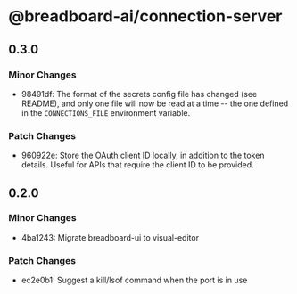 # @breadboard-ai/connection-server

## 0.3.0

### Minor Changes

- 98491df: The format of the secrets config file has changed (see README), and only one
  file will now be read at a time -- the one defined in the `CONNECTIONS_FILE`
  environment variable.

### Patch Changes

- 960922e: Store the OAuth client ID locally, in addition to the token details. Useful for APIs that require the client ID to be provided.

## 0.2.0

### Minor Changes

- 4ba1243: Migrate breadboard-ui to visual-editor

### Patch Changes

- ec2e0b1: Suggest a kill/lsof command when the port is in use
